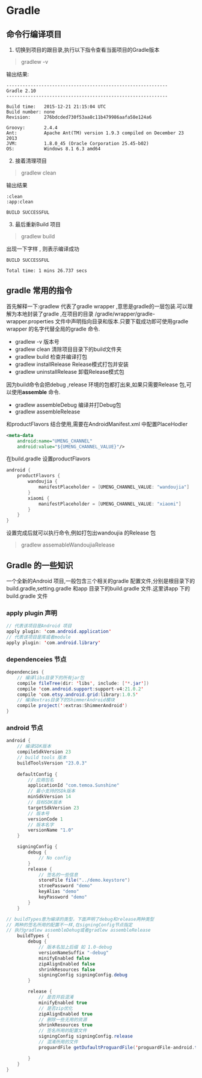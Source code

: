 # Gradle

## 命令行编译项目
1. 切换到项目的跟目录,执行以下指令查看当面项目的Gradle版本 
> gradlew -v

输出结果:
```
------------------------------------------------------------
Gradle 2.10
------------------------------------------------------------

Build time:   2015-12-21 21:15:04 UTC
Build number: none
Revision:     276bdcded730f53aa8c11b479986aafa58e124a6

Groovy:       2.4.4
Ant:          Apache Ant(TM) version 1.9.3 compiled on December 23 2013
JVM:          1.8.0_45 (Oracle Corporation 25.45-b02)
OS:           Windows 8.1 6.3 amd64
```

2. 接着清理项目
> gradlew clean

输出结果
```
:clean
:app:clean

BUILD SUCCESSFUL
```

3. 最后重新Build 项目
> gradlew build

出现一下字样 , 则表示编译成功
```
BUILD SUCCESSFUL

Total time: 1 mins 26.737 secs
```

## gradle 常用的指令
首先解释一下:gradlew 代表了gradle wrapper ,意思是gradle的一层包装.可以理解为本地封装了gradle ,在项目的目录 /gradle/wrapper/gradle-wrapper.properties 文件中声明指向目录和版本.只要下载成功即可使用gradle wrapper 的名字代替全局的gradle 命令.

* gradlew -v                版本号
* gradlew clean             清除项目目录下的build文件夹
* gradlew build             检查并编译打包
* gradlew installRelease    Release模式打包并安装
* gradlew uninstallRelease  卸载Release模式包

因为build命令会把debug ,release 环境的包都打出来,如果只需要Release 包,可以使用**assemble** 命令.

* gradlew assembleDebug 编译并打Debug包
* gradlew assembleRelease

和productFlavors 结合使用,需要在AndroidManifest.xml 中配置PlaceHodler

```xml
<meta-data
    android:name="UMENG_CHANNEL"
    android:value="${UMENG_CHANNEL_VALUE}"/>
```

在build.gradle 设置productFlavors
```java
android {
    productFlavors {
        wandoujia {
            manifestPlaceholder = [UMENG_CHANNEL_VALUE: "wandoujia"]
        }
        xiaomi {
            manifestPlaceholder = [UMENG_CHANNEL_VALUE: "xiaomi"]
        }
    }
}
```

设置完成后就可以执行命令,例如打包出wandoujia 的Release 包
> gradlew assemableWandoujiaRelease

## Gradle 的一些知识

一个全新的Android 项目,一般包含三个相关的gradle 配置文件,分别是根目录下的build.gradle,setting.gradle 和app 目录下的build.gradle 文件.这里讲app 下的build.gradle 文件

### apply plugin 声明

```java
// 代表该项目是Android 项目
apply plugin: 'com.android.application'
// 代表该项目是库或者module
apply plugin: 'com.android.library'
```

### dependenceies 节点

```java
dependencies {
    // 编译libs目录下的所有jar包
    compile fileTree(dir: 'libs', include: ['*.jar'])
    compile 'com.android.support:support-v4:21.0.2'
    compile 'com.etsy.android.grid:library:1.0.5'
    // 编译extras目录下的ShimmerAndroid模块
    compile project(':extras:ShimmerAndroid')
}
```

### android 节点
```java
android {
    // 编译SDK版本
    compileSdkVersion 23
    // build tools 版本
    buildToolsVersion "23.0.3"
    
    defaultConfig {
        // 应用包名
        applicationId "com.temoa.Sunshine"
        // 最小支持的SDk版本
        minSdkVersion 14
        // 目标SDK版本
        targetSdkVersion 23
        // 版本号
        versionCode 1
        // 版本名字
        versionName "1.0"
    }

    signingConfig {
        debug {
            // No config
        }
        release {
            // 签名的一些信息
            storeFile file("../demo.keystore")
            stroePassword "demo"
            keyAlias "demo"
            keyPassword "demo"
        }
    }

// buildTypes意为编译的类型，下面声明了debug和release两种类型
// 两种的签名所用的配置不一样,在signingConfig节点指定
// 执行gradlew assembleDehug或者gradlew assembleRelease
    buildTypes {
        debug {
            // 版本名加上后缀 如 1.0-debug
            versionNameSuffix "-debug"
            minifyEnabled false
            zipAlignEnabled false
            shrinkResources false
            signingConfig signingConfig.debug
        }

        release {
            // 是否开启混淆
            minifyEnabled true
            // 是否zip优化
            zipAlignEnabled true
            // 删除一些无用的资源
            shrinkResources true
            // 签名所用的配置文件
            signingConfig signingConfig.release
            // 混淆所用的文件
            proguardFile getDufaultProguardFile('proguardFile-android.txt'), 'proguard-reles.pro'

        }
    }
}
```